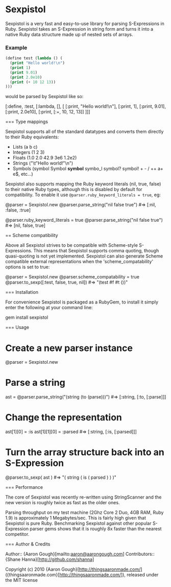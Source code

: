 # Sexpistol

Sexpistol is a very fast and easy-to-use library for parsing S-Expressions in Ruby. Sexpistol takes an S-Expression in string form and turns it into a native Ruby data structure made up of nested sets of arrays.

### Example

```lisp
(define test (lambda () (
  (print "Hello world!\n")
  (print 1)
  (print 9.01)
  (print 2.0e10)
  (print (+ 10 12 13))
)))
```
  
would be parsed by Sexpistol like so:

  [:define, :test, [:lambda, [], [
    [:print, "Hello world!\n"],
    [:print, 1],
    [:print, 9.01],
    [:print, 2.0e10],
    [:print, [:+, 10, 12, 13]]
  ]]]
  
=== Type mappings

Sexpistol supports all of the standard datatypes and converts them directly to their Ruby equivalents:

* Lists (a b c)
* Integers (1 2 3)
* Floats (1.0 2.0 42.9 3e6 1.2e2)
* Strings ("\t\"Hello world!\"\n")
* Symbols (symbol Symbol ____symbol____ symbo_l symbol? symbol! + - / ++ a+ e$, etc...)

Sexpistol also supports mapping the Ruby keyword literals (nil, true, false) to their native Ruby types, although this is disabled by default for compatibility. To enable it use `@parser.ruby_keyword_literals = true`, eg:
  
  @parser = Sexpistol.new
  @parser.parse_string("nil false true")
  #=> [:nil, :false, :true]
  
  @parser.ruby_keyword_literals = true
  @parser.parse_string("nil false true")
  #=> [nil, false, true]
  
== Scheme compatibility

Above all Sexpistol strives to be compatible with Scheme-style S-Expressions. This means that Sexpistol supports comma quoting, though quasi-quoting is not yet implemented. Sexpistol can also generate Scheme compatible external representations when the 'scheme_compatability' options is set to true:

  @parser = Sexpistol.new
  @parser.scheme_compatability = true
  @parser.to_sexp([:test, false, true, nil])
  #=> "(test #f #t ())"
  
=== Installation

For convenience Sexpistol is packaged as a RubyGem, to install it simply enter the following at your command line:

  gem install sexpistol
  
=== Usage

  # Create a new parser instance
  @parser = Sexpistol.new
  
  # Parse a string
  ast = @parser.parse_string("(string (to (parse)))")
  #=> [:string, [:to, [:parse]]]
  
  # Change the representation
  ast[1][0] = :is
  ast[1][1][0] = :parsed
  #=> [:string, [:is, [:parsed]]]
  
  # Turn the array structure back into an S-Expression
  @parser.to_sexp( ast )
  #=> "( string ( is ( parsed ) ) )"
  
=== Performance

The core of Sexpistol was recently re-written using StringScanner and the new version is roughly twice as fast as the older ones.

Parsing throughput on my test machine (2Ghz Core 2 Duo, 4GB RAM, Ruby 1.9) is approximately 1 Megabytes/sec. This is fairly high given that Sexpistol is pure Ruby. Benchmarking Sexpistol against other popular S-Expression parser gems shows that it is roughly 8x faster than the nearest competitor.

=== Author & Credits

Author:: {Aaron Gough}[mailto:aaron@aarongough.com]
Contributors:: {Shane Hanna}[http://github.com/shanna]

Copyright (c) 2010 {Aaron Gough}[http://thingsaaronmade.com/] ({thingsaaronmade.com}[http://thingsaaronmade.com/]), released under the MIT license